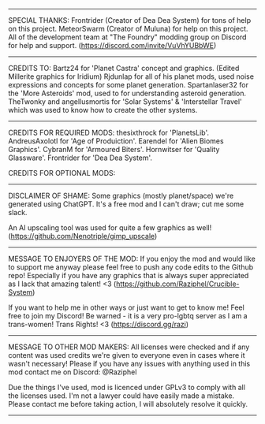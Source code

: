 
-----------------------------------------------

SPECIAL THANKS:
Frontrider (Creator of Dea Dea System) for tons of help on this project. 
MeteorSwarm (Creator of Muluna) for help on this project. 
All of the development team at "The Foundry" modding group on Discord for help and support. (https://discord.com/invite/VuVhYUBbWE)

-----------------------------------------------

CREDITS TO:
Bartz24 for 'Planet Castra' concept and graphics. (Edited Millerite graphics for Iridium)
Rjdunlap for all of his planet mods, used noise expressions and concepts for some planet generation.
Spartanlaser32 for the 'More Asteroids' mod, used to for understanding asteroid generation.
TheTwonky and angellusmortis for 'Solar Systems' & 'Interstellar Travel' which was used to know how to create the other systems.

-----------------------------------------------

CREDITS FOR REQUIRED MODS:
thesixthrock for 'PlanetsLib'.
AndreusAxolotl for 'Age of Produiction'.
Earendel for 'Alien Biomes Graphics'.
CybranM for 'Armoured Biters'.
Hornwitser for 'Quality Glassware'.
Frontrider for 'Dea Dea System'.

CREDITS FOR OPTIONAL MODS:


-----------------------------------------------

DISCLAIMER OF SHAME:
Some graphics (mostly planet/space) we're generated using ChatGPT.
It's a free mod and I can't draw; cut me some slack.

An AI upscaling tool was used for quite a few graphics as well!
(https://github.com/Nenotriple/gimp_upscale)

-----------------------------------------------

MESSAGE TO ENJOYERS OF THE MOD:
If you enjoy the mod and would like to support me anyway please feel free to push any code edits to the Github repo!
Especially if you have any graphics that is always super appreciated as I lack that amazing talent! <3
(https://github.com/Raziphel/Crucible-System)  

If you want to help me in other ways or just want to get to know me!  Feel free to join my Discord!
Be warned - it is a very pro-lgbtq server as I am a trans-women! Trans Rights! <3
(https://discord.gg/razi)

-----------------------------------------------

MESSAGE TO OTHER MOD MAKERS:
All licenses were checked and if any content was used credits we're given to everyone even in cases where it wasn't necessary! 
Please if you have any issues with anything used in this mod contact me on Discord: @Raziphel

Due the things I've used, mod is licenced under GPLv3 to comply with all the licenses used.
I'm not a lawyer could have easily made a mistake.  Please contact me before taking action, I will absolutely resolve it quickly.

-----------------------------------------------